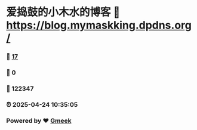 # 爱捣鼓的小木水的博客 :link: https://blog.mymaskking.dpdns.org/ 
### :page_facing_up: [17](https://blog.mymaskking.dpdns.org//tag.html) 
### :speech_balloon: 0 
### :hibiscus: 122347 
### :alarm_clock: 2025-04-24 10:35:05 
### Powered by :heart: [Gmeek](https://github.com/Meekdai/Gmeek)
